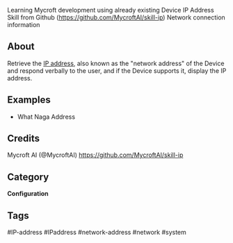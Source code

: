 Learning Mycroft development using already existing Device IP Address Skill from Github (https://github.com/MycroftAI/skill-ip) 
Network connection information

## About 
Retrieve the [IP address](https://en.wikipedia.org/wiki/IP_address), also known as the "network address" of the Device and respond verbally to the user, and if the Device supports it, display the IP address. 

## Examples 
* What Naga Address

## Credits 
Mycroft AI (@MycroftAI)
https://github.com/MycroftAI/skill-ip

## Category
**Configuration**

## Tags
#IP-address
#IPaddress
#network-address
#network
#system
